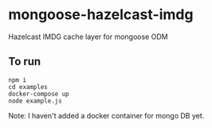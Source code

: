 # mongoose-hazelcast-imdg
Hazelcast IMDG cache layer for mongoose ODM

## To run
```
npm i
cd examples
docker-compose up
node example.js
```
Note: I haven't added a docker container for mongo DB yet. 
